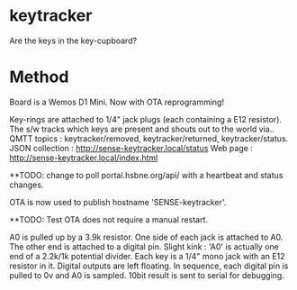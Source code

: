 # keytracker
Are the keys in the key-cupboard? 

Method
======
Board is a Wemos D1 Mini. Now with OTA reprogramming!

Key-rings are attached to 1/4" jack plugs (each containing a E12 resistor).
The s/w tracks which keys are present and shouts out to the world via..
  QMTT topics : keytracker/removed, keytracker/returned, keytracker/status.
  JSON collection : http://sense-keytracker.local/status
  Web page : http://sense-keytracker.local/index.html

**TODO: change to poll portal.hsbne.org/api/ with a heartbeat and status changes.

OTA is now used to publish hostname 'SENSE-keytracker'.

**TODO: Test OTA does not require a manual restart.

A0 is pulled up by a 3.9k resistor.
One side of each jack is attached to A0. The other end is attached to a digital pin.
  Slight kink : 'A0' is actually one end of a 2.2k/1k potential divider. 
Each key is a 1/4" mono jack with an E12 resistor in it.
Digital outputs are left floating.
In sequence, each digital pin is pulled to 0v and A0 is sampled. 10bit result is sent to serial for debugging.

